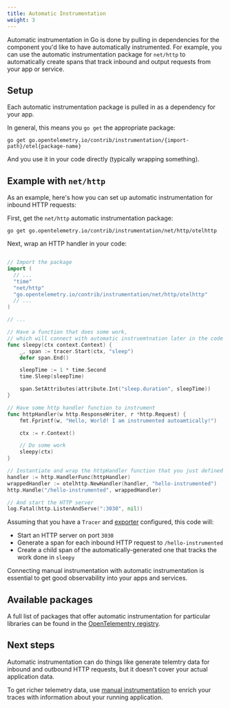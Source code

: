 ```yaml
---
title: Automatic Instrumentation
weight: 3
---
```


Automatic instrumentation in Go is done by pulling in dependencies for the component you'd like to have automatically instrumented. For example, you can use the automatic instrumentation package for `net/http` to automatically create spans that track inbound and output requests from your app or service.

## Setup

Each automatic instrumentation package is pulled in as a dependency for your app.

In general, this means you `go get` the appropriate package:

```console
go get go.opentelemetry.io/contrib/instrumentation/{import-path}/otel{package-name}
```

And you use it in your code directly (typically wrapping something).

## Example with `net/http`

As an example, here's how you can set up automatic instrumentation for inbound HTTP requests:

First, get the `net/http` automatic instrumentation package:

```console
go get go.opentelemetry.io/contrib/instrumentation/net/http/otelhttp
```

Next, wrap an HTTP handler in your code:

```go

// Import the package
import (
  // ...
  "time"
  "net/http"
  "go.opentelemetry.io/contrib/instrumentation/net/http/otelhttp"
  // ...
)

// ...

// Have a function that does some work,
// which will connect with automatic instruemtnation later in the code
func sleepy(ctx context.Context) {
    _, span := tracer.Start(ctx, "sleep")
    defer span.End()

    sleepTime := 1 * time.Second
    time.Sleep(sleepTime)

    span.SetAttributes(attribute.Int("sleep.duration", sleepTime))
}

// Have some http handler function to instrument
func httpHandler(w http.ResponseWriter, r *http.Request) {
    fmt.Fprintf(w, "Hello, World! I am instrumented autoamtically!")

    ctx := r.Context()

    // Do some work
    sleepy(ctx)
}

// Instantiate and wrap the httpHandler function that you just defined
handler := http.HandlerFunc(httpHandler)
wrappedHandler := otelhttp.NewHandler(handler, "hello-instrumented")
http.Handle("/hello-instrumented", wrappedHandler)

// And start the HTTP server
log.Fatal(http.ListenAndServe(":3030", nil))
```

Assuming that you have a `Tracer` and [exporter](exporting_data.md) configured, this code will:

* Start an HTTP server on port `3030`
* Generate a span for each inbound HTTP request to `/hello-instrumented`
* Create a child span of the automatically-generated one that tracks the work done in `sleepy`

Connecting manual instrumentation with automatic instrumentation is essential to get good observability into your apps and services.

## Available packages

A full list of packages that offer automatic instrumentation for particular libraries can be found in the [OpenTelementry registry](https://opentelemetry.io/registry/?language=go&component=instrumentation).

## Next steps

Automatic instrumentation can do things like generate telemtry data for inbound and outbound HTTP requests, but it doesn't cover your actual application data.

To get richer telemetry data, use [manual instrumentatiion](instrumentation.md) to enrich your traces with information about your running application.
